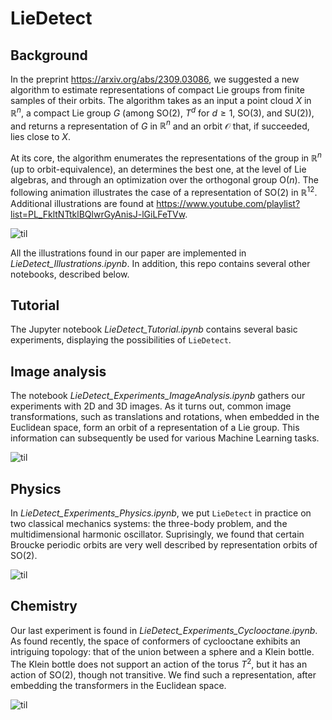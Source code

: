 # LieDetect

## Background

In the preprint https://arxiv.org/abs/2309.03086, we suggested a new algorithm to estimate representations of compact Lie groups from finite samples of their orbits. The algorithm takes as an input a point cloud $X$ in $\mathbb{R}^n$, a compact Lie group $G$ (among $\mathrm{SO}(2)$, $T^d$ for $d\geq 1$, $\mathrm{SO}(3)$, and $\mathrm{SU}(2)$), and returns a representation of $G$ in $\mathbb{R}^n$ and an orbit $\mathcal{O}$ that, if succeeded, lies close to $X$.

At its core, the algorithm enumerates the representations of the group in $\mathbb{R}^n$ (up to orbit-equivalence), an determines the best one, at the level of Lie algebras, and through an optimization over the orthogonal group $\mathrm{O}(n)$. The following animation illustrates the case of a representation of $\mathrm{SO}(2)$ in $\mathbb{R}^{12}$. Additional illustrations are found at https://www.youtube.com/playlist?list=PL_FkltNTtklBQlwrGyAnisJ-lGiLFeTVw.

![til](./Animations/optimization_circle.gif)

All the illustrations found in our paper are implemented in *LieDetect_Illustrations.ipynb*. In addition, this repo contains several other notebooks, described below.

## Tutorial

The Jupyter notebook *LieDetect_Tutorial.ipynb* contains several basic experiments, displaying the possibilities of $\texttt{LieDetect}$.

## Image analysis

The notebook *LieDetect_Experiments_ImageAnalysis.ipynb* gathers our experiments with 2D and 3D images. As it turns out, common image transformations, such as translations and rotations, when embedded in the Euclidean space, form an orbit of a representation of a Lie group. This information can subsequently be used for various Machine Learning tasks.

![til](./Animations/gorillas_circle.gif)

## Physics

In *LieDetect_Experiments_Physics.ipynb*, we put $\texttt{LieDetect}$ in practice on two classical mechanics systems: the three-body problem, and the multidimensional harmonic oscillator. Suprisingly, we found that certain Broucke periodic orbits are very well described by representation orbits of $\mathrm{SO}(2)$.

![til](./Animations/Broucke_Orbit_A2.gif)

## Chemistry

Our last experiment is found in *LieDetect_Experiments_Cyclooctane.ipynb*. As found recently, the space of conformers of cyclooctane exhibits an intriguing topology: that of the union between a sphere and a Klein bottle. The Klein bottle does not support an action of the torus $T^2$, but it has an action of $\mathrm{SO}(2)$, though not transitive. We find such a representation, after embedding the transformers in the Euclidean space.

![til](./Animations/cyclooctane_circle.gif)
